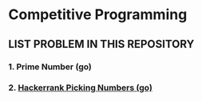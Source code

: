 # Competitive Programming

## LIST PROBLEM IN THIS REPOSITORY

### 1. Prime Number (go)

### 2. [Hackerrank Picking Numbers (go)](https://www.hackerrank.com/challenges/picking-numbers/problem) 
